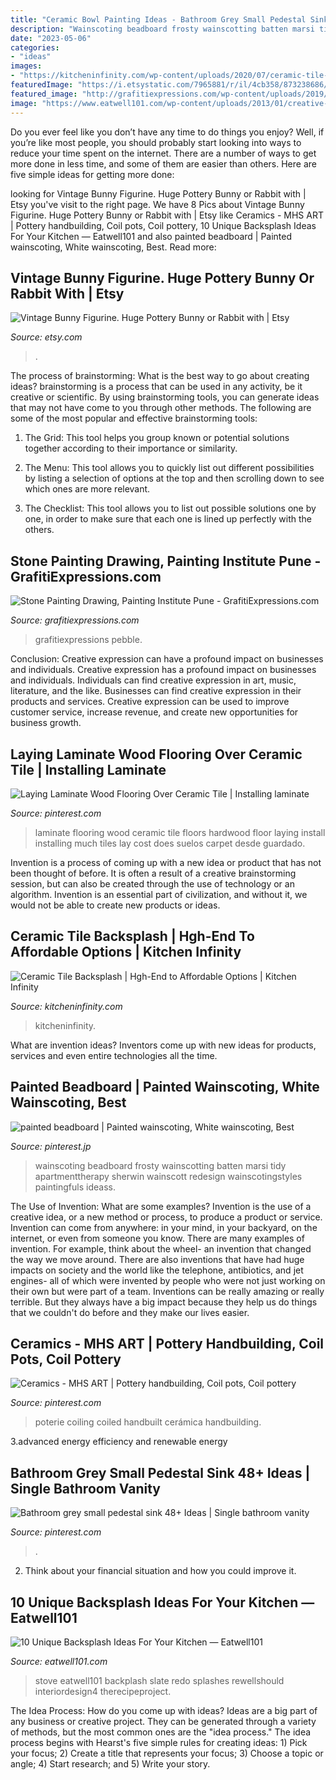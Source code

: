 ```yaml
---
title: "Ceramic Bowl Painting Ideas - Bathroom Grey Small Pedestal Sink 48+ Ideas"
description: "Wainscoting beadboard frosty wainscotting batten marsi tidy apartmenttherapy sherwin wainscott redesign wainscotingstyles paintingfuls ideass"
date: "2023-05-06"
categories:
- "ideas"
images:
- "https://kitcheninfinity.com/wp-content/uploads/2020/07/ceramic-tile-backsplash-.jpg"
featuredImage: "https://i.etsystatic.com/7965881/r/il/4cb358/873238686/il_794xN.873238686_rgsf.jpg"
featured_image: "http://grafitiexpressions.com/wp-content/uploads/2019/10/Stone-Painting-C09-06-01.jpg"
image: "https://www.eatwell101.com/wp-content/uploads/2013/01/creative-kitchen-backsplash-ideas.jpeg"
---
```



Do you ever feel like you don’t have any time to do things you enjoy? Well, if you’re like most people, you should probably start looking into ways to reduce your time spent on the internet. There are a number of ways to get more done in less time, and some of them are easier than others. Here are five simple ideas for getting more done: 
	

		
looking for Vintage Bunny Figurine. Huge Pottery Bunny or Rabbit with | Etsy you've visit to the right page. We have 8 Pics about Vintage Bunny Figurine. Huge Pottery Bunny or Rabbit with | Etsy like Ceramics - MHS ART | Pottery handbuilding, Coil pots, Coil pottery, 10 Unique Backsplash Ideas For Your Kitchen — Eatwell101 and also painted beadboard | Painted wainscoting, White wainscoting, Best. Read more:
		
    
## Vintage Bunny Figurine. Huge Pottery Bunny Or Rabbit With | Etsy

<img loading=lazy src="https://i.etsystatic.com/7965881/r/il/4cb358/873238686/il_794xN.873238686_rgsf.jpg" onerror="this.onerror=null;this.src='https://tse3.mm.bing.net/th?id=OIP.6W4eoS-XMqTGbZca5Rd7-AHaMC&amp;pid=15.1';" alt="Vintage Bunny Figurine. Huge Pottery Bunny or Rabbit with | Etsy">

_Source: etsy.com_

>. 

	

The process of brainstorming: What is the best way to go about creating ideas?
brainstorming is a process that can be used in any activity, be it creative or scientific. By using brainstorming tools, you can generate ideas that may not have come to you through other methods. The following are some of the most popular and effective brainstorming tools:
1. The Grid: This tool helps you group known or potential solutions together according to their importance or similarity.

2. The Menu: This tool allows you to quickly list out different possibilities by listing a selection of options at the top and then scrolling down to see which ones are more relevant.

3. The Checklist: This tool allows you to list out possible solutions one by one, in order to make sure that each one is lined up perfectly with the others.

    
## Stone Painting Drawing, Painting Institute Pune - GrafitiExpressions.com

<img loading=lazy src="http://grafitiexpressions.com/wp-content/uploads/2019/10/Stone-Painting-C09-06-01.jpg" onerror="this.onerror=null;this.src='https://tse3.mm.bing.net/th?id=OIP.RP_umg36npMJPH8knr1O0gAAAA&amp;pid=15.1';" alt="Stone Painting Drawing, Painting Institute Pune - GrafitiExpressions.com">

_Source: grafitiexpressions.com_

>grafitiexpressions pebble. 

	

Conclusion: Creative expression can have a profound impact on businesses and individuals.
Creative expression has a profound impact on businesses and individuals. Individuals can find creative expression in art, music, literature, and the like. Businesses can find creative expression in their products and services. Creative expression can be used to improve customer service, increase revenue, and create new opportunities for business growth.

    
## Laying Laminate Wood Flooring Over Ceramic Tile | Installing Laminate

<img loading=lazy src="https://i.pinimg.com/736x/02/23/aa/0223aa3909c900f8096425b1b0adfadd.jpg" onerror="this.onerror=null;this.src='https://tse2.mm.bing.net/th?id=OIP.tILgRND5x3UZ5062tAtn6AHaJ3&amp;pid=15.1';" alt="Laying Laminate Wood Flooring Over Ceramic Tile | Installing laminate">

_Source: pinterest.com_

>laminate flooring wood ceramic tile floors hardwood floor laying install installing much tiles lay cost does suelos carpet desde guardado. 

	

Invention is a process of coming up with a new idea or product that has not been thought of before. It is often a result of a creative brainstorming session, but can also be created through the use of technology or an algorithm. Invention is an essential part of civilization, and without it, we would not be able to create new products or ideas.

    
## Ceramic Tile Backsplash | Hgh-End To Affordable Options | Kitchen Infinity

<img loading=lazy src="https://kitcheninfinity.com/wp-content/uploads/2020/07/ceramic-tile-backsplash-.jpg" onerror="this.onerror=null;this.src='https://tse4.mm.bing.net/th?id=OIP.i_souDuL6tljGMVbo3ooGQHaFj&amp;pid=15.1';" alt="Ceramic Tile Backsplash | Hgh-End to Affordable Options | Kitchen Infinity">

_Source: kitcheninfinity.com_

>kitcheninfinity. 

	

What are invention ideas?
Inventors come up with new ideas for products, services and even entire technologies all the time.

    
## Painted Beadboard | Painted Wainscoting, White Wainscoting, Best

<img loading=lazy src="https://i.pinimg.com/736x/13/03/20/1303206c3fd64b15da10dd05abaffb69.jpg" onerror="this.onerror=null;this.src='https://tse3.mm.bing.net/th?id=OIP.aQcH6Ar-Li3FVrIEuBCVGQHaLf&amp;pid=15.1';" alt="painted beadboard | Painted wainscoting, White wainscoting, Best">

_Source: pinterest.jp_

>wainscoting beadboard frosty wainscotting batten marsi tidy apartmenttherapy sherwin wainscott redesign wainscotingstyles paintingfuls ideass. 

	

The Use of Invention: What are some examples?
Invention is the use of a creative idea, or a new method or process, to produce a product or service. Invention can come from anywhere: in your mind, in your backyard, on the internet, or even from someone you know. 
There are many examples of invention. For example, think about the wheel- an invention that changed the way we move around. There are also inventions that have had huge impacts on society and the world like the telephone, antibiotics, and jet engines- all of which were invented by people who were not just working on their own but were part of a team. 
Inventions can be really amazing or really terrible. But they always have a big impact because they help us do things that we couldn't do before and they make our lives easier.

    
## Ceramics - MHS ART | Pottery Handbuilding, Coil Pots, Coil Pottery

<img loading=lazy src="https://i.pinimg.com/736x/e6/89/1f/e6891f48606556ca9c3d18a6fcc9e637.jpg" onerror="this.onerror=null;this.src='https://tse4.mm.bing.net/th?id=OIP.kNvSmlcq_KHbjWmiq0NH9QHaJ4&amp;pid=15.1';" alt="Ceramics - MHS ART | Pottery handbuilding, Coil pots, Coil pottery">

_Source: pinterest.com_

>poterie coiling coiled handbuilt cerámica handbuilding. 

	

3.advanced energy efficiency and renewable energy

    
## Bathroom Grey Small Pedestal Sink 48+ Ideas | Single Bathroom Vanity

<img loading=lazy src="https://i.pinimg.com/736x/4d/73/7f/4d737ffb3a155f659cf7ae0847899969.jpg" onerror="this.onerror=null;this.src='https://tse2.mm.bing.net/th?id=OIP.JxUFpuxvwZc8Q73jqbztqAAAAA&amp;pid=15.1';" alt="Bathroom grey small pedestal sink 48+ Ideas | Single bathroom vanity">

_Source: pinterest.com_

>. 

	

2. Think about your financial situation and how you could improve it.

    
## 10 Unique Backsplash Ideas For Your Kitchen — Eatwell101

<img loading=lazy src="https://www.eatwell101.com/wp-content/uploads/2013/01/creative-kitchen-backsplash-ideas.jpeg" onerror="this.onerror=null;this.src='https://tse1.mm.bing.net/th?id=OIP.1RLpu7rsDwShwctTi2VGywHaJ4&amp;pid=15.1';" alt="10 Unique Backsplash Ideas For Your Kitchen — Eatwell101">

_Source: eatwell101.com_

>stove eatwell101 backplash slate redo splashes rewellshould interiordesign4 therecipeproject. 

	

The Idea Process: How do you come up with ideas?
Ideas are a big part of any business or creative project. They can be generated through a variety of methods, but the most common ones are the "idea process." The idea process begins with Hearst's five simple rules for creating ideas: 1) Pick your focus; 2) Create a title that represents your focus; 3) Choose a topic or angle; 4) Start research; and 5) Write your story.

